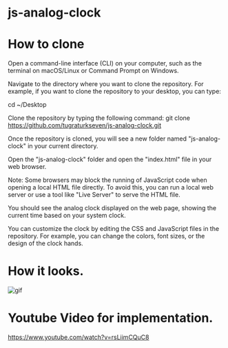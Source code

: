 # js-analog-clock

# How to clone

Open a command-line interface (CLI) on your computer, such as the terminal on macOS/Linux or Command Prompt on Windows.

Navigate to the directory where you want to clone the repository. For example, if you want to clone the repository to your desktop, you can type:

cd ~/Desktop

Clone the repository by typing the following command:
git clone https://github.com/tugraturkseven/js-analog-clock.git


Once the repository is cloned, you will see a new folder named "js-analog-clock" in your current directory.

Open the "js-analog-clock" folder and open the "index.html" file in your web browser.

Note: Some browsers may block the running of JavaScript code when opening a local HTML file directly. To avoid this, you can run a local web server or use a tool like "Live Server" to serve the HTML file.

You should see the analog clock displayed on the web page, showing the current time based on your system clock.

You can customize the clock by editing the CSS and JavaScript files in the repository. For example, you can change the colors, font sizes, or the design of the clock hands.

# How it looks.

![gif](https://user-images.githubusercontent.com/28603785/219970057-67631900-e18d-42a3-8105-ffb87dfb32c1.gif)

# Youtube Video for implementation.
https://www.youtube.com/watch?v=rsLiimCQuC8
